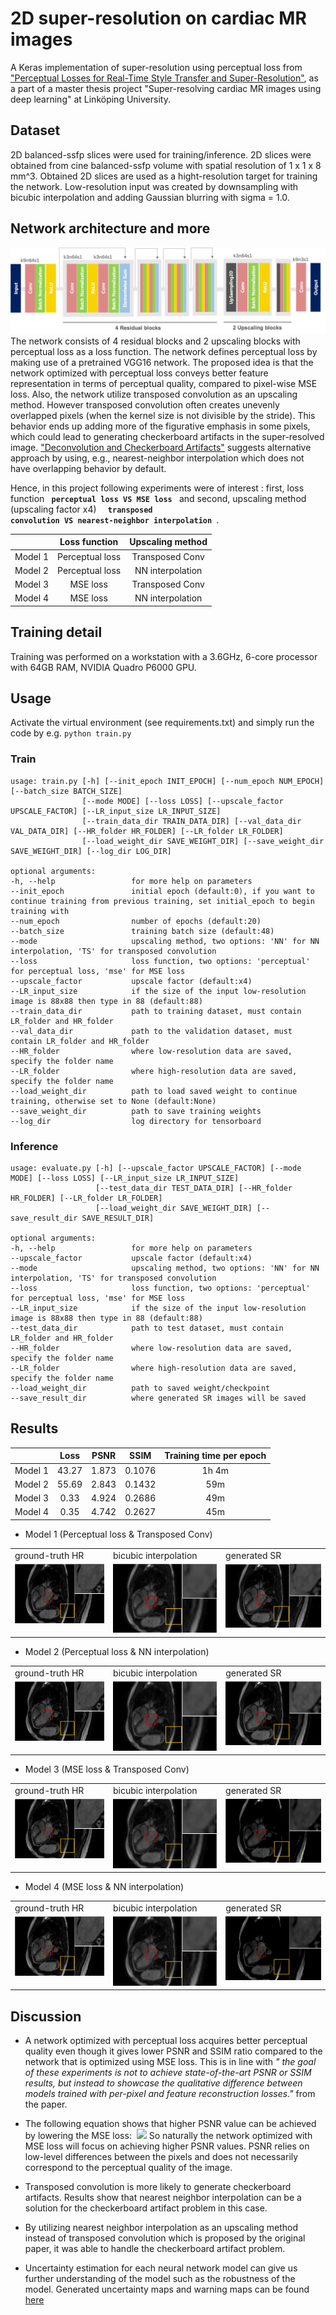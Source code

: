 # 2D super-resolution on cardiac MR images

A Keras implementation of super-resolution using perceptual loss from ["Perceptual Losses for Real-Time Style Transfer and Super-Resolution"](https://arxiv.org/abs/1603.08155), as a part of a master thesis project "Super-resolving cardiac MR images using deep learning" at Linköping University.

## Dataset

2D balanced-ssfp slices were used for training/inference. 2D slices were obtained from cine balanced-ssfp volume with spatial resolution of 1 x 1 x 8 mm^3. Obtained 2D slices are used as a hight-resolution target for training the network. Low-resolution input was created by downsampling with bicubic interpolation and adding Gaussian blurring with sigma = 1.0. 

## Network architecture and more
![perceptual loss](./images/perceptualNetwork.png)
The network consists of 4 residual blocks and 2 upscaling blocks with perceptual loss as a loss function. The network defines perceptual loss by making use of a pretrained VGG16 network. The proposed idea is that the network optimized with perceptual loss conveys better feature representation in terms of perceptual quality, compared to pixel-wise MSE loss. Also, the network utilize transposed convolution as an upscaling method. However transposed convolution often creates unevenly overlapped
pixels (when the kernel size is not divisible by the stride). This behavior ends up adding more of the figurative emphasis in some pixels, which could lead to generating checkerboard artifacts in the super-resolved image. ["Deconvolution and Checkerboard Artifacts"](http://distill.pub/2016/deconv-checkerboard) suggests alternative approach by using, e.g., nearest-neighbor interpolation which does not have overlapping behavior by default.

Hence, in this project following experiments were of interest :  first,  loss function <code> <b>perceptual loss VS MSE loss</b> </code> and second, upscaling method (upscaling factor x4) <code> <b> transposed convolution VS nearest-neighbor interpolation</b> </code>. 

|         |  Loss function  | Upscaling method |
|:-------:|:---------------:|:----------------:|
| Model 1 | Perceptual loss |  Transposed Conv |
| Model 2 | Perceptual loss | NN interpolation |
| Model 3 |     MSE loss    |  Transposed Conv |
| Model 4 |     MSE loss    | NN interpolation |


## Training detail
Training was performed on a workstation with a 3.6GHz, 6-core processor with 64GB RAM, NVIDIA Quadro P6000 GPU.

## Usage
Activate the virtual environment (see requirements.txt) and simply run the code by e.g. <code>python train.py</code>
### Train
```shellscript
usage: train.py [-h] [--init_epoch INIT_EPOCH] [--num_epoch NUM_EPOCH] [--batch_size BATCH_SIZE]
                [--mode MODE] [--loss LOSS] [--upscale_factor UPSCALE_FACTOR] [--LR_input_size LR_INPUT_SIZE]
                [--train_data_dir TRAIN_DATA_DIR] [--val_data_dir VAL_DATA_DIR] [--HR_folder HR_FOLDER] [--LR_folder LR_FOLDER]
                [--load_weight_dir SAVE_WEIGHT_DIR] [--save_weight_dir SAVE_WEIGHT_DIR] [--log_dir LOG_DIR]

optional arguments:
-h, --help                 for more help on parameters 
--init_epoch               initial epoch (default:0), if you want to continue training from previous training, set initial_epoch to begin training with
--num_epoch                number of epochs (default:20)
--batch_size               training batch size (default:48)
--mode                     upscaling method, two options: 'NN' for NN interpolation, 'TS' for transposed convolution
--loss                     loss function, two options: 'perceptual' for perceptual loss, 'mse' for MSE loss
--upscale_factor           upscale factor (default:x4)
--LR_input_size            if the size of the input low-resolution image is 88x88 then type in 88 (default:88)
--train_data_dir           path to training dataset, must contain LR_folder and HR_folder
--val_data_dir             path to the validation dataset, must contain LR_folder and HR_folder
--HR_folder                where low-resolution data are saved, specify the folder name
--LR_folder                where high-resolution data are saved, specify the folder name
--load_weight_dir          path to load saved weight to continue training, otherwise set to None (default:None)
--save_weight_dir          path to save training weights
--log_dir                  log directory for tensorboard
```

### Inference
```shellscript
usage: evaluate.py [-h] [--upscale_factor UPSCALE_FACTOR] [--mode MODE] [--loss LOSS] [--LR_input_size LR_INPUT_SIZE]
                   [--test_data_dir TEST_DATA_DIR] [--HR_folder HR_FOLDER] [--LR_folder LR_FOLDER]
                   [--load_weight_dir SAVE_WEIGHT_DIR] [--save_result_dir SAVE_RESULT_DIR] 
  
optional arguments:
-h, --help                 for more help on parameters 
--upscale_factor           upscale factor (default:x4)
--mode                     upscaling method, two options: 'NN' for NN interpolation, 'TS' for transposed convolution
--loss                     loss function, two options: 'perceptual' for perceptual loss, 'mse' for MSE loss
--LR_input_size            if the size of the input low-resolution image is 88x88 then type in 88 (default:88)
--test_data_dir            path to test dataset, must contain LR_folder and HR_folder
--HR_folder                where low-resolution data are saved, specify the folder name
--LR_folder                where high-resolution data are saved, specify the folder name
--load_weight_dir          path to saved weight/checkpoint
--save_result_dir          where generated SR images will be saved
```


## Results

|         |  Loss |  PSNR |  SSIM  | Training time per epoch |
|:-------:|:-----:|:-----:|:------:|:-----------------------:|
| Model 1 | 43.27 | 1.873 | 0.1076 |          1h 4m          |
| Model 2 | 55.69 | 2.843 | 0.1432 |           59m           |
| Model 3 |  0.33 | 4.924 | 0.2686 |           49m           |
| Model 4 |  0.35 | 4.742 | 0.2627 |           45m           |

- Model 1 (Perceptual loss &  Transposed Conv)
<table>
  <tr>
    <td>ground-truth HR</td>
     <td>bicubic interpolation</td>
     <td>generated SR</td>
  </tr>
  <tr>
    <td valign="top"><img src="./images/original.png"></td>
    <td valign="top"><img src="./images/bicubic.png"></td>
    <td valign="top"><img src="./images/perceptual_model1.png"></td>
  </tr>
 </table>

- Model 2 (Perceptual loss & NN interpolation)
<table>
  <tr>
    <td>ground-truth HR</td>
     <td>bicubic interpolation</td>
     <td>generated SR</td>
  </tr>
  <tr>
    <td valign="top"><img src="./images/original.png"></td>
    <td valign="top"><img src="./images/bicubic.png"></td>
    <td valign="top"><img src="./images/perceptual_model2.png"></td>
  </tr>
 </table>

- Model 3 (MSE loss & Transposed Conv)
<table>
  <tr>
    <td>ground-truth HR</td>
     <td>bicubic interpolation</td>
     <td>generated SR</td>
  </tr>
  <tr>
    <td valign="top"><img src="./images/original.png"></td>
    <td valign="top"><img src="./images/bicubic.png"></td>
    <td valign="top"><img src="./images/perceptual_model3.png"></td>
  </tr>
 </table>

- Model 4 (MSE loss & NN interpolation)
<table>
  <tr>
    <td>ground-truth HR</td>
     <td>bicubic interpolation</td>
     <td>generated SR</td>
  </tr>
  <tr>
    <td valign="top"><img src="./images/original.png"></td>
    <td valign="top"><img src="./images/bicubic.png"></td>
    <td valign="top"><img src="./images/perceptual_model4.png"></td>
  </tr>
 </table>


## Discussion
- A network optimized with perceptual loss acquires better perceptual quality even though it gives lower PSNR and SSIM ratio compared to the network that is optimized using MSE loss. This is in line with <i> " the goal of these experiments is not to achieve state-of-the-art PSNR or SSIM results, but instead to showcase the qualitative difference between models trained with per-pixel and feature reconstruction losses."</i> from the paper.
+ The following equation shows that higher PSNR value can be achieved by lowering the MSE loss:
<img> <img src="https://cdn.mathpix.com/snip/images/pCsrAydomg5QIkWnwmhzhuPMc7hjmPY1Jfd8_-wDX70.original.fullsize.png" /> So naturally the
network optimized with MSE loss will focus on achieving higher PSNR values. PSNR relies on low-level differences between the pixels and does not necessarily correspond to the perceptual quality of the image.

- Transposed convolution is more likely to generate checkerboard artifacts. Results show that nearest neighbor interpolation can be a solution for the checkerboard artifact problem in this case.

- By utilizing nearest neighbor interpolation as an upscaling method instead of transposed convolution which is proposed by the original paper, it was able to handle the checkerboard artifact problem. 

- Uncertainty estimation for each neural network model can give us further understanding of the model such as the robustness of the model. Generated uncertainty maps and warning maps can be found [here](https://github.com/junnjun/Uncertainty-Estimation-for-Deep-Learning-based-SISR)






